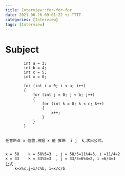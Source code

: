 ```yaml
---
title: Interview::for-for-for
date: 2021-06-26 09:01:22 +/-TTTT
categories: [Interview]
tags: [Interview]
---
```


# Subject
            int a = 3;
            int b = 4;
            int c = 5;
            int x = 0;

            for (int i = 0; i < a; i++)
            {
                for (int j = 0; j < b; j++)
                {
                    for (int k = 0; k < c; k++)
                    {
                        x++;
                    }
                }
			}


	任意断点 x 位置,根据 x 值 推断  i j  k,求出公式。

 
	x = 58    k = 58%5=3  , j = 58/5=11%4=3, i =11/4=2
	x = 33    k = 33%5=3  , j = 33/5=6%4=2, i =6/4=1
	公式：
		k=x%c,j=x/c%b, i=x/c/b


